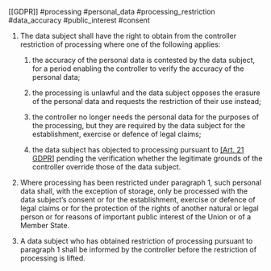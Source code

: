 [[GDPR]] #processing #personal_data #processing_restriction #data_accuracy #public_interest #consent

1. The data subject shall have the right to obtain from the controller restriction of processing where one of the following applies:
	1. the accuracy of the personal data is contested by the data subject, for a period enabling the controller to verify the accuracy of the personal data;
	
	2. the processing is unlawful and the data subject opposes the erasure of the personal data and requests the restriction of their use instead;
	
	3. the controller no longer needs the personal data for the purposes of the processing, but they are required by the data subject for the establishment, exercise or defence of legal claims;
	
	4. the data subject has objected to processing pursuant to [[Art. 21 GDPR]](1) pending the verification whether the legitimate grounds of the controller override those of the data subject.


2. Where processing has been restricted under paragraph 1, such personal data shall, with the exception of storage, only be processed with the data subject’s consent or for the establishment, exercise or defence of legal claims or for the protection of the rights of another natural or legal person or for reasons of important public interest of the Union or of a Member State.

3. A data subject who has obtained restriction of processing pursuant to paragraph 1 shall be informed by the controller before the restriction of processing is lifted.




